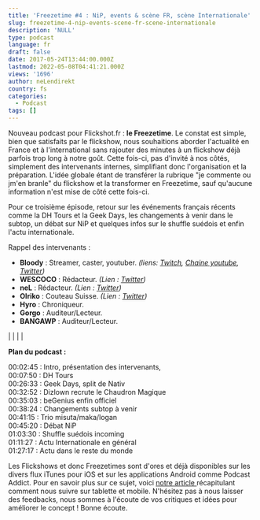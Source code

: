 ```yaml
---
title: 'Freezetime #4 : NiP, events & scène FR, scène Internationale'
slug: freezetime-4-nip-events-scene-fr-scene-internationale
description: 'NULL'
type: podcast
language: fr
draft: false
date: 2017-05-24T13:44:00.000Z
lastmod: 2022-05-08T04:41:21.000Z
views: '1696'
author: neLendirekt
country: fs
categories:
  - Podcast
tags: []
---
```

Nouveau podcast pour Flickshot.fr : **le Freezetime**. Le constat est simple, bien que satisfaits par le flickshow, nous souhaitions aborder l'actualité en France et à l'international sans rajouter des minutes à un flickshow déjà parfois trop long à notre goût. Cette fois-ci, pas d'invité à nos côtés, simplement des intervenants internes, simplifiant donc l'organisation et la préparation. L'idée globale étant de transférer la rubrique "je commente ou jm'en branle" du flickshow et la transformer en Freezetime, sauf qu'aucune information n'est mise de côté cette fois-ci.

Pour ce troisième épisode, retour sur les événements français récents comme la DH Tours et la Geek Days, les changements à venir dans le subtop, un débat sur NiP et quelques infos sur le shuffle suédois et enfin l'actu internationale.

Rappel des intervenants :

* **Bloody** : Streamer, caster, youtuber. _(liens: [Twitch](https://www.twitch.tv/bloodysusu%5F), [Chaine youtube](https://www.youtube.com/channel/UCC0NyiY%5FPHwuLtmH5hloHUw), [Twitter](https://twitter.com/bloodySuSu))_
* **WESCOCO** : Rédacteur. _(Lien : [Twitter](https://twitter.com/WESCOCO%5F))_
* **neL** : Rédacteur. _(Lien : [Twitter](https://twitter.com/neLendirekt))_
* **Olriko** : Couteau Suisse. _(Lien : [Twitter](https://twitter.com/Olriko%5F42))_
* **Hyro** : Chroniqueur.
* **Gorgo** : Auditeur/Lecteur.
* **BANGAWP** : Auditeur/Lecteur.

|  |
|  |

  
**Plan du podcast :**

00:02:45 : Intro, présentation des intervenants,  
00:07:50 : DH Tours  
00:26:33 : Geek Days, split de Nativ  
00:32:52 : Dizlown recrute le Chaudron Magique  
00:35:03 : beGenius enfin officiel  
00:38:24 : Changements subtop à venir  
00:41:15 : Trio misuta/maka/logan  
00:45:20 : Débat NiP  
01:03:30 : Shuffle suédois incoming  
01:11:27 : Actu Internationale en général  
01:27:17 : Actu dans le reste du monde

Les Flickshows et donc Freezetimes sont d'ores et déjà disponibles sur les divers flux iTunes pour iOS et sur les applications Android comme Podcast Addict. Pour en savoir plus sur ce sujet, voici [notre article ](https:///flash/comment-ecouter-le-flickshow-sur-telephone-et-tablette/209)récapitulant comment nous suivre sur tablette et mobile. N'hésitez pas à nous laisser des feedbacks, nous sommes à l'écoute de vos critiques et idées pour améliorer le concept ! Bonne écoute.
